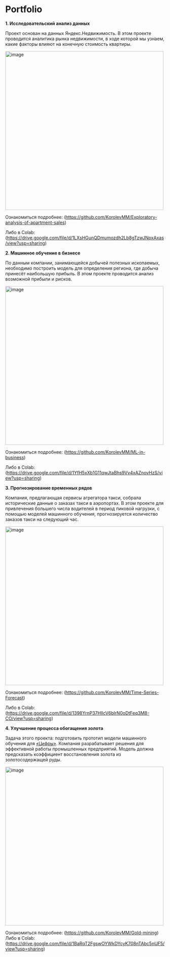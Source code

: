 # Portfolio

**1. Исследовательский анализ данных**

   Проект основан на данных Яндекс.Недвижимость. В этом проекте проводится аналитика рынка недвижимости, в ходе которой мы узнаем, какие факторы влияют на конечную стоимость квартиры.
   
   <img width="500" alt="image" src="https://github.com/KorolevMM/Portfolio/assets/132676205/003a2ce9-a23f-406c-bf80-e185c6717597">
   
   Ознакомиться подробнее: (https://github.com/KorolevMM/Exploratory-analysis-of-apartment-sales)
   
   Либо в Colab: (https://drive.google.com/file/d/1LXsHGunQDmumozdh2Lb8gTzwJNpxAxas/view?usp=sharing)
   
**2. Машинное обучение в бизнесе**
   
   По данным компании, занимающейся добычей полезных ископаемых, необходимо построить модель для определения региона, где добыча принесёт наибольшую прибыль. В этом проекте проводится анализ возможной прибыли и рисков.
   
   <img width="500" alt="image" src="https://github.com/KorolevMM/Portfolio/assets/132676205/24266995-f7f4-4c2a-81bd-e60fd3e3ca42">
   
   Ознакомиться подробнее: (https://github.com/KorolevMM/ML-in-business)   
   
   Либо в Colab: (https://drive.google.com/file/d/1YfH5xXb1G11qwJtaBhs9Vv4xAZnovHzS/view?usp=sharing)
   
**3. Прогнозирование временных рядов**

   Компания, предлагающая сервисы агрегатора такси, собрала исторические данные о заказах такси в аэропортах. В этом проекте для привлечения большего числа водителей в период пиковой нагрузки, с помощью моделей машинного обучения, прогнозируется количество заказов такси на следующий час.
   
   <img width="500" alt="image" src="https://github.com/KorolevMM/Portfolio/assets/132676205/822e0285-401b-4368-a4a9-85877c36af14">
   
   Ознакомиться подробнее: (https://github.com/KorolevMM/Time-Series-Forecast)
   
   Либо в Colab: (https://drive.google.com/file/d/1398YrnP37HllcV6blrN0oDtFeq3M8-CO/view?usp=sharing)

   **4. Улучшение процесса обогащения золота**

   Задача этого проекта: подготовить прототип модели машинного обучения для [«Цифры»](http://zyfra.com/). 
Компания разрабатывает решения для эффективной работы промышленных предприятий. Модель должна предсказать коэффициент восстановления золота из золотосодержащей руды.
   
   <img width="500" alt="image" src="https://github.com/KorolevMM/Gold-mining/assets/132676205/4b92ecc8-1bf5-49df-b02b-2c499a56eb80">
   
   Ознакомиться подробнее: (https://github.com/KorolevMM/Gold-mining)
   Либо в Colab: (https://drive.google.com/file/d/1BaRqT2FgswOYWkDYcyK708nTAbc5nUF5/view?usp=sharing)
